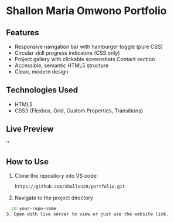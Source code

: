 # Shallon Maria Omwono Portfolio
## Features
- Responsive navigation bar with hamburger toggle (pure CSS)
- Circular skill progress indicators (CSS only)
- Project gallery with clickable screenshots
Contact section
- Accessible, semantic HTML5 structure
- Clean, modern design
## Technologies Used

- HTML5
- CSS3 (Flexbox, Grid, Custom Properties, Transitions)

## Live Preview
''
## How to Use

1. Clone the repository into VS code:
   ```bash
   https://github.com/Shallon20/portfolio.git
2. Navigate to the project directory
  ``` bash 
    cd your-repo-name
3. Open with live server to view or just use the website link.